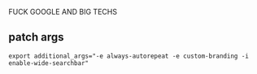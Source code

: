 FUCK GOOGLE AND BIG TECHS

## patch args

```
export additional_args="-e always-autorepeat -e custom-branding -i enable-wide-searchbar"
```
